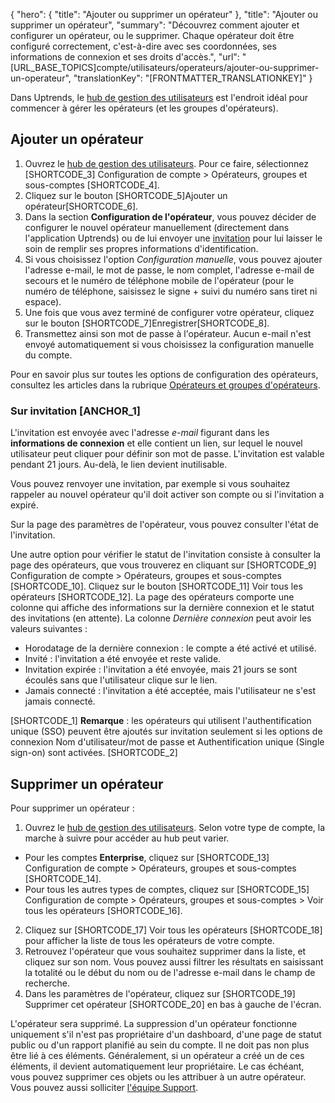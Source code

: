 {
  "hero": {
    "title": "Ajouter ou supprimer un opérateur"
  },
  "title": "Ajouter ou supprimer un opérateur",
  "summary": "Découvrez comment ajouter et configurer un opérateur, ou le supprimer. Chaque opérateur doit être configuré correctement, c'est-à-dire avec ses coordonnées, ses informations de connexion et ses droits d'accès.",
  "url": "[URL_BASE_TOPICS]compte/utilisateurs/operateurs/ajouter-ou-supprimer-un-operateur",
  "translationKey": "[FRONTMATTER_TRANSLATIONKEY]"
}

Dans Uptrends, le [hub de gestion des utilisateurs]([LINK_URL_1]) est l'endroit idéal pour commencer à gérer les opérateurs (et les groupes d'opérateurs).

## Ajouter un opérateur

1. Ouvrez le [hub de gestion des utilisateurs]([LINK_URL_2]). Pour ce faire, sélectionnez [SHORTCODE_3] Configuration de compte > Opérateurs, groupes et sous-comptes [SHORTCODE_4].
2. Cliquez sur le bouton [SHORTCODE_5]Ajouter un opérateur[SHORTCODE_6].
3. Dans la section **Configuration de l'opérateur**, vous pouvez décider de configurer le nouvel opérateur manuellement (directement dans l'application Uptrends) ou de lui envoyer une [invitation]([LINK_URL_3]) pour lui laisser le soin de remplir ses propres informations d'identification.
4. Si vous choisissez l'option *Configuration manuelle*, vous pouvez ajouter l'adresse e-mail, le mot de passe, le nom complet, l'adresse e-mail de secours et le numéro de téléphone mobile de l'opérateur (pour le numéro de téléphone, saisissez le signe \+ suivi du numéro sans tiret ni espace).
5. Une fois que vous avez terminé de configurer votre opérateur, cliquez sur le bouton [SHORTCODE_7]Enregistrer[SHORTCODE_8].
6. Transmettez ainsi son mot de passe à l'opérateur. Aucun e-mail n'est envoyé automatiquement si vous choisissez la configuration manuelle du compte.


Pour en savoir plus sur toutes les options de configuration des opérateurs, consultez les articles dans la rubrique [Opérateurs et groupes d'opérateurs]([LINK_URL_4]).
### Sur invitation [ANCHOR_1]

L'invitation est envoyée avec l'adresse *e-mail* figurant dans les **informations de connexion** et elle contient un lien, sur lequel le nouvel utilisateur peut cliquer pour définir son mot de passe. L'invitation est valable pendant 21 jours. Au-delà, le lien devient inutilisable.

Vous pouvez renvoyer une invitation, par exemple si vous souhaitez rappeler au nouvel opérateur qu'il doit activer son compte ou si l'invitation a expiré.

Sur la page des paramètres de l'opérateur, vous pouvez consulter l'état de l'invitation.

Une autre option pour vérifier le statut de l'invitation consiste à consulter la page des opérateurs, que vous trouverez en cliquant sur [SHORTCODE_9] Configuration de compte > Opérateurs, groupes et sous-comptes [SHORTCODE_10].  Cliquez sur le bouton [SHORTCODE_11] Voir tous les opérateurs [SHORTCODE_12]. La page des opérateurs comporte une colonne qui affiche des informations sur la dernière connexion et le statut des invitations (en attente). La colonne *Dernière connexion* peut avoir les valeurs suivantes :

- Horodatage de la dernière connexion : le compte a été activé et utilisé.
- Invité : l'invitation a été envoyée et reste valide.
- Invitation expirée : l'invitation a été envoyée, mais 21 jours se sont écoulés sans que l'utilisateur clique sur le lien.
- Jamais connecté : l'invitation a été acceptée, mais l'utilisateur ne s'est jamais connecté.


[SHORTCODE_1] **Remarque** : les opérateurs qui utilisent l'authentification unique (SSO) peuvent être ajoutés sur invitation seulement si les options de connexion Nom d'utilisateur/mot de passe et Authentification unique (Single sign-on) sont activées. [SHORTCODE_2]

## Supprimer un opérateur

Pour supprimer un opérateur :

1. Ouvrez le [hub de gestion des utilisateurs]([LINK_URL_5]). Selon votre type de compte, la marche à suivre pour accéder au hub peut varier.
- Pour les comptes **Enterprise**, cliquez sur [SHORTCODE_13] Configuration de compte > Opérateurs, groupes et sous-comptes [SHORTCODE_14].
- Pour tous les autres types de comptes, cliquez sur [SHORTCODE_15] Configuration de compte > Opérateurs, groupes et sous-comptes > Voir tous les opérateurs [SHORTCODE_16].

2. Cliquez sur [SHORTCODE_17] Voir tous les opérateurs [SHORTCODE_18] pour afficher la liste de tous les opérateurs de votre compte.
3. Retrouvez l'opérateur que vous souhaitez supprimer dans la liste, et cliquez sur son nom. Vous pouvez aussi filtrer les résultats en saisissant la totalité ou le début du nom ou de l'adresse e-mail dans le champ de recherche.
4. Dans les paramètres de l'opérateur, cliquez sur [SHORTCODE_19] Supprimer cet opérateur [SHORTCODE_20] en bas à gauche de l'écran.

L'opérateur sera supprimé. La suppression d'un opérateur fonctionne uniquement s'il n'est pas propriétaire d'un dashboard, d'une page de statut public ou d'un rapport planifié au sein du compte. Il ne doit pas non plus être lié à ces éléments. Généralement, si un opérateur a créé un de ces éléments, il devient automatiquement leur propriétaire. Le cas échéant, vous pouvez supprimer ces objets ou les attribuer à un autre opérateur. Vous pouvez aussi solliciter [l'équipe Support]([LINK_URL_6]).